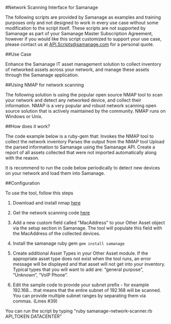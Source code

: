 #Network Scanning Interface for Samanage

The following scripts are provided by Samanage as examples and training purposes only and not designed to work in every use case without some modification to the script itself. These scripts are not supported by Samanage as part of your Samanage Master Subscription Agreement, however if you would like this script customized to support your use case, please contact us at API.Scripts@samanage.com for a personal quote.

##Use Case 

Enhance the Samanage IT asset management solution to collect inventory of networked assets across your network, and manage these assets through the Samanage application.

##Using NMAP for network scanning

The following solution is using the popular open source NMAP tool to scan your network and detect any networked device, and collect their information. NMAP is a very popular and robust network scanning open source solution that is actively maintained by the community. NMAP runs on Windows or Unix.

##How does it work?

The code example below is a ruby-gem that: Invokes the NMAP tool to collect the network inventory Parses the output from the NMAP tool Upload the parsed information to Samanage using the Samanage API. Create a report of all assets collected that were not imported automatically along with the reason.

It is recommend to run the code below periodically to detect new devices on your network and load them into Samanage.

##Configuration

To use the tool, follow this steps

1) Download and install nmap [here](https://nmap.org/) 

2) Get the network scanning code [here](https://github.com/SAManage/Samples/blob/master/Samanage%20Network%20Scanner/samanage-network-scanner.rb)

3) Add a new custom field called "MacAddress" to your Other Asset object via the setup section in Samanage. The tool will populate this field with the MacAddress of the collected devices.

4) Install the samanage ruby gem `gem install samanage`

5) Create additional Asset Types in your Other Asset module. If the appropriate asset type does not exist when the tool runs, an error message will be displayed and that asset will not get into your inventory. Typical types that you will want to add are: “general purpose”, “Unknown”, “VoIP Phone”.

6) Edit the sample code to provide your subnet prefix - for example 192.168... that means that the entire subnet of 192.168 will be scanned. You can provide multiple subnet ranges by separating them via commas. (Lines #39)

You can run the script by typing "ruby samanage-network-scanner.rb API_TOKEN DATACENTER"
